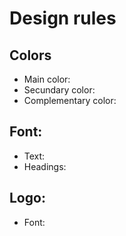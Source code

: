 # Design rules

## Colors
- Main color:
- Secundary color:
- Complementary color:

## Font:
- Text:
- Headings:

## Logo:
- Font:
